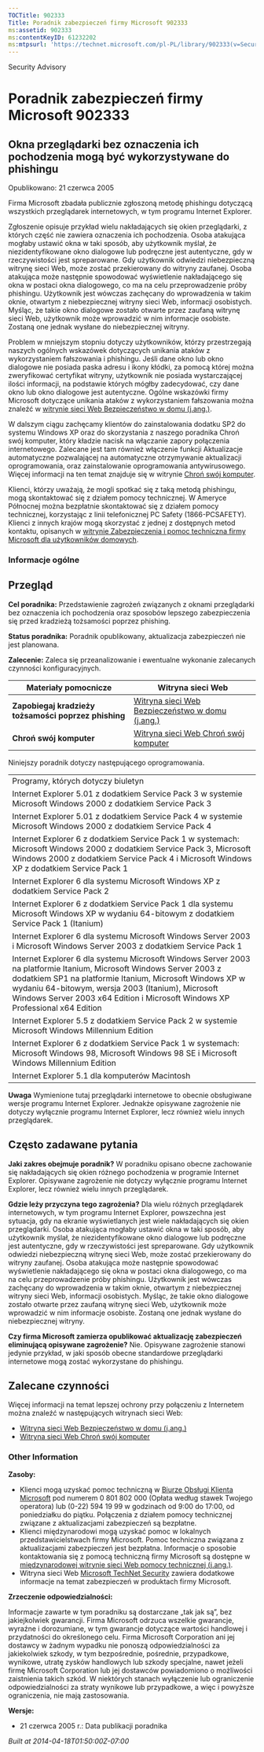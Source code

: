```yaml
---
TOCTitle: 902333
Title: Poradnik zabezpieczeń firmy Microsoft 902333
ms:assetid: 902333
ms:contentKeyID: 61232202
ms:mtpsurl: 'https://technet.microsoft.com/pl-PL/library/902333(v=Security.10)'
---
```


Security Advisory

Poradnik zabezpieczeń firmy Microsoft 902333
============================================

Okna przeglądarki bez oznaczenia ich pochodzenia mogą być wykorzystywane do phishingu
-------------------------------------------------------------------------------------

Opublikowano: 21 czerwca 2005

Firma Microsoft zbadała publicznie zgłoszoną metodę phishingu dotyczącą wszystkich przeglądarek internetowych, w tym programu Internet Explorer.

Zgłoszenie opisuje przykład wielu nakładających się okien przeglądarki, z których część nie zawiera oznaczenia ich pochodzenia. Osoba atakująca mogłaby ustawić okna w taki sposób, aby użytkownik myślał, że niezidentyfikowane okno dialogowe lub podręczne jest autentyczne, gdy w rzeczywistości jest spreparowane. Gdy użytkownik odwiedzi niebezpieczną witrynę sieci Web, może zostać przekierowany do witryny zaufanej. Osoba atakująca może następnie spowodować wyświetlenie nakładającego się okna w postaci okna dialogowego, co ma na celu przeprowadzenie próby phishingu. Użytkownik jest wówczas zachęcany do wprowadzenia w takim oknie, otwartym z niebezpiecznej witryny sieci Web, informacji osobistych. Myśląc, że takie okno dialogowe zostało otwarte przez zaufaną witrynę sieci Web, użytkownik może wprowadzić w nim informacje osobiste. Zostaną one jednak wysłane do niebezpiecznej witryny.

Problem w mniejszym stopniu dotyczy użytkowników, którzy przestrzegają naszych ogólnych wskazówek dotyczących unikania ataków z wykorzystaniem fałszowania i phishingu. Jeśli dane okno lub okno dialogowe nie posiada paska adresu i ikony kłódki, za pomocą której można zweryfikować certyfikat witryny, użytkownik nie posiada wystarczającej ilości informacji, na podstawie których mógłby zadecydować, czy dane okno lub okno dialogowe jest autentyczne. Ogólne wskazówki firmy Microsoft dotyczące unikania ataków z wykorzystaniem fałszowania można znaleźć w [witrynie sieci Web Bezpieczeństwo w domu (j.ang.)](http://www.microsoft.com/phishing/).

W dalszym ciągu zachęcamy klientów do zainstalowania dodatku SP2 do systemu Windows XP oraz do skorzystania z naszego poradnika Chroń swój komputer, który kładzie nacisk na włączanie zapory połączenia internetowego. Zalecane jest tam również włączenie funkcji Aktualizacje automatyczne pozwalającej na automatyczne otrzymywanie aktualizacji oprogramowania, oraz zainstalowanie oprogramowania antywirusowego. Więcej informacji na ten temat znajduje się w witrynie [Chroń swój komputer](http://www.microsoft.com/poland/security/protect/).

Klienci, którzy uważają, że mogli spotkać się z taką metodą phishingu, mogą skontaktować się z działem pomocy technicznej. W Ameryce Północnej można bezpłatnie skontaktować się z działem pomocy technicznej, korzystając z linii telefonicznej PC Safety (1866-PCSAFETY). Klienci z innych krajów mogą skorzystać z jednej z dostępnych metod kontaktu, opisanych w [witrynie Zabezpieczenia i pomoc techniczna firmy Microsoft dla użytkowników domowych](http://support.microsoft.com/security/).

### Informacje ogólne

Przegląd
--------

<span></span>
**Cel poradnika:** Przedstawienie zagrożeń związanych z oknami przeglądarki bez oznaczenia ich pochodzenia oraz sposobów lepszego zabezpieczenia się przed kradzieżą tożsamości poprzez phishing.

**Status poradnika:** Poradnik opublikowany, aktualizacja zabezpieczeń nie jest planowana.

**Zalecenie:** Zaleca się przeanalizowanie i ewentualne wykonanie zalecanych czynności konfiguracyjnych.

| Materiały pomocnicze                                 | Witryna sieci Web                                                                          |
|------------------------------------------------------|--------------------------------------------------------------------------------------------|
| **Zapobiegaj kradzieży tożsamości poprzez phishing** | [Witryna sieci Web Bezpieczeństwo w domu (j.ang.)](http://www.microsoft.com/phishing/)     |
| **Chroń swój komputer**                              | [Witryna sieci Web Chroń swój komputer](http://www.microsoft.com/poland/security/protect/) |

Niniejszy poradnik dotyczy następującego oprogramowania.

|                                                                                                                                                                                                                                                                                                                       |
|-----------------------------------------------------------------------------------------------------------------------------------------------------------------------------------------------------------------------------------------------------------------------------------------------------------------------|
| Programy, których dotyczy biuletyn                                                                                                                                                                                                                                                                                    |
| Internet Explorer 5.01 z dodatkiem Service Pack 3 w systemie Microsoft Windows 2000 z dodatkiem Service Pack 3                                                                                                                                                                                                        |
| Internet Explorer 5.01 z dodatkiem Service Pack 4 w systemie Microsoft Windows 2000 z dodatkiem Service Pack 4                                                                                                                                                                                                        |
| Internet Explorer 6 z dodatkiem Service Pack 1 w systemach: Microsoft Windows 2000 z dodatkiem Service Pack 3, Microsoft Windows 2000 z dodatkiem Service Pack 4 i Microsoft Windows XP z dodatkiem Service Pack 1                                                                                                    |
| Internet Explorer 6 dla systemu Microsoft Windows XP z dodatkiem Service Pack 2                                                                                                                                                                                                                                       |
| Internet Explorer 6 z dodatkiem Service Pack 1 dla systemu Microsoft Windows XP w wydaniu 64-bitowym z dodatkiem Service Pack 1 (Itanium)                                                                                                                                                                             |
| Internet Explorer 6 dla systemu Microsoft Windows Server 2003 i Microsoft Windows Server 2003 z dodatkiem Service Pack 1                                                                                                                                                                                              |
| Internet Explorer 6 dla systemu Microsoft Windows Server 2003 na platformie Itanium, Microsoft Windows Server 2003 z dodatkiem SP1 na platformie Itanium, Microsoft Windows XP w wydaniu 64-bitowym, wersja 2003 (Itanium), Microsoft Windows Server 2003 x64 Edition i Microsoft Windows XP Professional x64 Edition |
| Internet Explorer 5.5 z dodatkiem Service Pack 2 w systemie Microsoft Windows Millennium Edition                                                                                                                                                                                                                      |
| Internet Explorer 6 z dodatkiem Service Pack 1 w systemach: Microsoft Windows 98, Microsoft Windows 98 SE i Microsoft Windows Millennium Edition                                                                                                                                                                      |
| Internet Explorer 5.1 dla komputerów Macintosh                                                                                                                                                                                                                                                                        |

**Uwaga** Wymienione tutaj przeglądarki internetowe to obecnie obsługiwane wersje programu Internet Explorer. Jednakże opisywane zagrożenie nie dotyczy wyłącznie programu Internet Explorer, lecz również wielu innych przeglądarek.

Często zadawane pytania
-----------------------

<span></span>
**Jaki zakres obejmuje poradnik?**
W poradniku opisano obecne zachowanie się nakładających się okien różnego pochodzenia w programie Internet Explorer. Opisywane zagrożenie nie dotyczy wyłącznie programu Internet Explorer, lecz również wielu innych przeglądarek.

**Gdzie leży przyczyna tego zagrożenia?**
Dla wielu różnych przeglądarek internetowych, w tym programu Internet Explorer, powszechna jest sytuacja, gdy na ekranie wyświetlanych jest wiele nakładających się okien przeglądarki. Osoba atakująca mogłaby ustawić okna w taki sposób, aby użytkownik myślał, że niezidentyfikowane okno dialogowe lub podręczne jest autentyczne, gdy w rzeczywistości jest spreparowane. Gdy użytkownik odwiedzi niebezpieczną witrynę sieci Web, może zostać przekierowany do witryny zaufanej. Osoba atakująca może następnie spowodować wyświetlenie nakładającego się okna w postaci okna dialogowego, co ma na celu przeprowadzenie próby phishingu. Użytkownik jest wówczas zachęcany do wprowadzenia w takim oknie, otwartym z niebezpiecznej witryny sieci Web, informacji osobistych. Myśląc, że takie okno dialogowe zostało otwarte przez zaufaną witrynę sieci Web, użytkownik może wprowadzić w nim informacje osobiste. Zostaną one jednak wysłane do niebezpiecznej witryny.

**Czy firma Microsoft zamierza opublikować aktualizację zabezpieczeń eliminującą opisywane zagrożenie?**
Nie. Opisywane zagrożenie stanowi jedynie przykład, w jaki sposób obecne standardowe przeglądarki internetowe mogą zostać wykorzystane do phishingu.

Zalecane czynności
------------------

<span></span>
Więcej informacji na temat lepszej ochrony przy połączeniu z Internetem można znaleźć w następujących witrynach sieci Web:

-   [Witryna sieci Web Bezpieczeństwo w domu (j.ang.)](http://www.microsoft.com/phishing/)
-   [Witryna sieci Web Chroń swój komputer](http://www.microsoft.com/poland/security/protect/)

### Other Information

**Zasoby:**

-   Klienci mogą uzyskać pomoc techniczną w [Biurze Obsługi Klienta Microsoft](http://support.microsoft.com/contactus/?ws=support) pod numerem 0 801 802 000 (Opłata według stawek Twojego operatora) lub (0-22) 594 19 99 w godzinach od 9:00 do 17:00, od poniedziałku do piątku. Połączenia z działem pomocy technicznej związane z aktualizacjami zabezpieczeń są bezpłatne.
-   Klienci międzynarodowi mogą uzyskać pomoc w lokalnych przedstawicielstwach firmy Microsoft. Pomoc techniczna związana z aktualizacjami zabezpieczeń jest bezpłatna. Informacje o sposobie kontaktowania się z pomocą techniczną firmy Microsoft są dostępne w [międzynarodowej witrynie sieci Web pomocy technicznej (j.ang.)](http://go.microsoft.com/fwlink/?linkid=21155).
-   Witryna sieci Web [Microsoft TechNet Security](http://www.microsoft.com/poland/technet/security/) zawiera dodatkowe informacje na temat zabezpieczeń w produktach firmy Microsoft.

**Zrzeczenie odpowiedzialności:**

Informacje zawarte w tym poradniku są dostarczane „tak jak są”, bez jakiejkolwiek gwarancji. Firma Microsoft odrzuca wszelkie gwarancje, wyraźne i dorozumiane, w tym gwarancje dotyczące wartości handlowej i przydatności do określonego celu. Firma Microsoft Corporation ani jej dostawcy w żadnym wypadku nie ponoszą odpowiedzialności za jakiekolwiek szkody, w tym bezpośrednie, pośrednie, przypadkowe, wynikowe, utratę zysków handlowych lub szkody specjalne, nawet jeżeli firmę Microsoft Corporation lub jej dostawców powiadomiono o możliwości zaistnienia takich szkód. W niektórych stanach wyłączenie lub ograniczenie odpowiedzialności za straty wynikowe lub przypadkowe, a więc i powyższe ograniczenia, nie mają zastosowania.

**Wersje:**

-   21 czerwca 2005 r.: Data publikacji poradnika

*Built at 2014-04-18T01:50:00Z-07:00*
